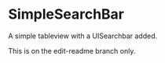 # SimpleSearchBar

A simple tableview with a UISearchbar added.

This is on the edit-readme branch only.
